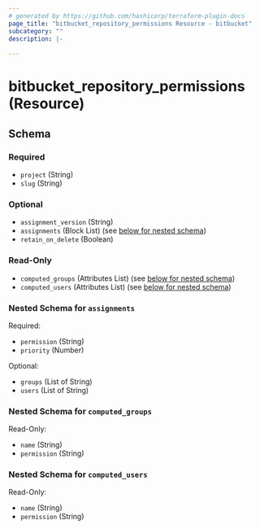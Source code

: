 ```yaml
---
# generated by https://github.com/hashicorp/terraform-plugin-docs
page_title: "bitbucket_repository_permissions Resource - bitbucket"
subcategory: ""
description: |-
  
---
```


# bitbucket_repository_permissions (Resource)





<!-- schema generated by tfplugindocs -->
## Schema

### Required

- `project` (String)
- `slug` (String)

### Optional

- `assignment_version` (String)
- `assignments` (Block List) (see [below for nested schema](#nestedblock--assignments))
- `retain_on_delete` (Boolean)

### Read-Only

- `computed_groups` (Attributes List) (see [below for nested schema](#nestedatt--computed_groups))
- `computed_users` (Attributes List) (see [below for nested schema](#nestedatt--computed_users))

<a id="nestedblock--assignments"></a>
### Nested Schema for `assignments`

Required:

- `permission` (String)
- `priority` (Number)

Optional:

- `groups` (List of String)
- `users` (List of String)


<a id="nestedatt--computed_groups"></a>
### Nested Schema for `computed_groups`

Read-Only:

- `name` (String)
- `permission` (String)


<a id="nestedatt--computed_users"></a>
### Nested Schema for `computed_users`

Read-Only:

- `name` (String)
- `permission` (String)
